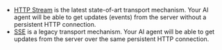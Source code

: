 * [HTTP Stream](https://modelcontextprotocol.io/specification/2025-06-18/basic/transports#streamable-http) is the latest state-of-art transport mechanism. Your AI agent will be able to get updates (events) from the server without a persistent HTTP connection.
* [SSE](https://modelcontextprotocol.io/specification/2024-11-05/basic/transports#http-with-sse) is a legacy transport mechanism. Your AI agent will be able to get updates from the server over the same persistent HTTP connection.